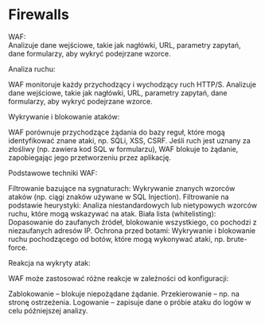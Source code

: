 # Firewalls

WAF:  
Analizuje dane wejściowe, takie jak nagłówki, URL, parametry zapytań, dane formularzy, aby wykryć podejrzane wzorce.


Analiza ruchu:

WAF monitoruje każdy przychodzący i wychodzący ruch HTTP/S.
Analizuje dane wejściowe, takie jak nagłówki, URL, parametry zapytań, dane formularzy, aby wykryć podejrzane wzorce.

Wykrywanie i blokowanie ataków:

WAF porównuje przychodzące żądania do bazy reguł, które mogą identyfikować znane ataki, np. SQLi, XSS, CSRF.
Jeśli ruch jest uznany za złośliwy (np. zawiera kod SQL w formularzu), WAF blokuje to żądanie, zapobiegając jego przetworzeniu przez aplikację.

Podstawowe techniki WAF:

Filtrowanie bazujące na sygnaturach: Wykrywanie znanych wzorców ataków (np. ciągi znaków używane w SQL Injection).
Filtrowanie na podstawie heurystyki: Analiza niestandardowych lub nietypowych wzorców ruchu, które mogą wskazywać na atak.
Biała lista (whitelisting): Dopasowanie do zaufanych źródeł, blokowanie wszystkiego, co pochodzi z niezaufanych adresów IP.
Ochrona przed botami: Wykrywanie i blokowanie ruchu pochodzącego od botów, które mogą wykonywać ataki, np. brute-force.

Reakcja na wykryty atak:

WAF może zastosować różne reakcje w zależności od konfiguracji:

Zablokowanie – blokuje niepożądane żądanie.
Przekierowanie – np. na stronę ostrzeżenia.
Logowanie – zapisuje dane o próbie ataku do logów w celu późniejszej analizy.
